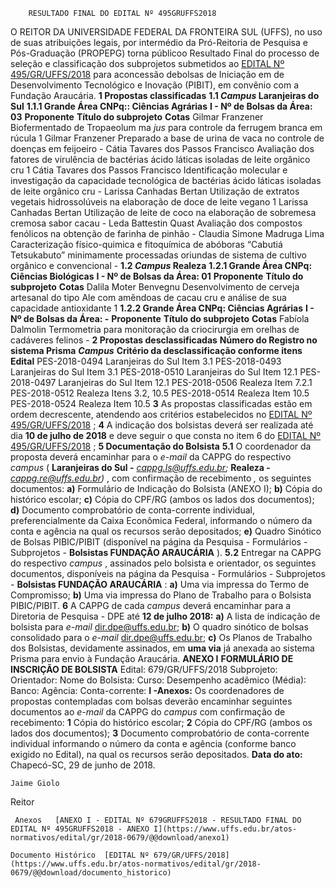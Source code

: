         RESULTADO FINAL DO EDITAL Nº 495GRUFFS2018  

 O REITOR DA UNIVERSIDADE FEDERAL DA FRONTEIRA SUL (UFFS), no uso de suas atribuições legais, por intermédio da Pró-Reitoria de Pesquisa e Pós-Graduação (PROPEPG) torna públicoo Resultado Final do processo de seleção e classificação dos subprojetos submetidos ao [EDITAL Nº 495/GR/UFFS/2018](https://www.uffs.edu.br/atos-normativos/edital/gr/2018-0495)  para aconcessão debolsas de Iniciação em de Desenvolvimento Tecnológico e Inovação (PIBIT), em convênio com a Fundação Araucária.  **1 Propostas classificadas**  **1.1 *Campus* Laranjeiras do Sul**  **1.1.1 Grande Área CNPq:: Ciências Agrárias**  **I - Nº de Bolsas da Área: 03**      **Proponente**    **Título do subprojeto**    **Cotas**      Gilmar Franzener   Biofermentado de Tropaeolum ma *jus* para controle da ferrugem branca em rúcula   1     Gilmar Franzener   Preparado a base de urina de vaca no controle de doenças em feijoeiro   -     Cátia Tavares dos Passos Francisco   Avaliação dos fatores de virulência de bactérias ácido láticas isoladas de leite orgânico cru   1     Cátia Tavares dos Passos Francisco   Identificação molecular e investigação da capacidade tecnológica de bactérias ácido láticas isoladas de leite orgânico cru   -     Larissa Canhadas Bertan   Utilização de extratos vegetais hidrossolúveis na elaboração de doce de leite vegano   1     Larissa Canhadas Bertan   Utilização de leite de coco na elaboração de sobremesa cremosa sabor cacau   -     Leda Battestin Quast   Avaliação dos compostos fenólicos na obtenção de farinha de pinhão   -     Claudia Simone Madruga Lima   Caracterização físico-quimica e fitoquímica de abóboras “Cabutiá Tetsukabuto” minimamente processadas oriundas de sistema de cultivo orgânico e convencional   -     **1.2 *Campus* Realeza**  **1.2.1 Grande Área CNPq: Ciências Biológicas**  **I - Nº de Bolsas da Área: 01**      **Proponente**    **Título do subprojeto**    **Cotas**      Dalila Moter Benvegnu   Desenvolvimento de cerveja artesanal do tipo Ale com amêndoas de cacau cru e análise de sua capacidade antioxidante   1     **1.2.2 Grande Área CNPq: Ciências Agrárias**  **I - Nº de Bolsas da Área: -**      **Proponente**    **Título do subprojeto**    **Cotas**      Fabíola Dalmolin   Termometria para monitoração da criocirurgia em orelhas de cadáveres felinos   -      **2 Propostas desclassificadas**      **Número do Registro no sistema Prisma**     ***Campus***    **Critério da desclassificação conforme itens Edital**      PES-2018-0494   Laranjeiras do Sul   Item 3.1     PES-2018-0493   Laranjeiras do Sul   Item 3.1     PES-2018-0510   Laranjeiras do Sul   Item 12.1     PES-2018-0497   Laranjeiras do Sul   Item 12.1     PES-2018-0506   Realeza   Item 7.2.1     PES-2018-0512   Realeza   Itens 3.2, 10.5     PES-2018-0514   Realeza   Item 10.5     PES-2018-0524   Realeza   Item 10.5       **3** As propostas classificadas estão em ordem decrescente, atendendo aos critérios estabelecidos no [EDITAL Nº 495/GR/UFFS/2018](https://www.uffs.edu.br/atos-normativos/edital/gr/2018-0495)  ;   **4** A indicação dos bolsistas deverá ser realizada até dia **10 de julho de 2018** e deve seguir o que consta no item 6 do [EDITAL Nº 495/GR/UFFS/2018](https://www.uffs.edu.br/atos-normativos/edital/gr/2018-0495)  ;  **5 Documentação do Bolsista**  **5.1** O coordenador da proposta deverá encaminhar para o *e-mail* da CAPPG do respectivo *campus* ( **Laranjeiras do Sul -**  *cappg.ls@uffs.edu.br;*   **Realeza -**  *cappg.re@uffs.edu.br)* , com confirmação de recebimento *,* os seguintes documentos: **a)** Formulário de Indicação do Bolsista (ANEXO I); **b)** Cópia do histórico escolar; **c)** Cópia do CPF/RG (ambos os lados dos documentos); **d)** Documento comprobatório de conta-corrente individual, preferencialmente da Caixa Econômica Federal, informando o número da conta e agência na qual os recursos serão depositados; **e)** Quadro Sinótico de Bolsas PIBIC/PIBIT (disponível na página da Pesquisa - Formulários - Subprojetos - **Bolsistas FUNDAÇÃO ARAUCÁRIA** ). **5.2** Entregar na CAPPG do respectivo *campus* , assinados pelo bolsista e orientador, os seguintes documentos, disponíveis na página da Pesquisa - Formulários - Subprojetos - **Bolsistas FUNDAÇÃO ARAUCÁRIA** : **a)** Uma via impressa do Termo de Compromisso; **b)** Uma via impressa do Plano de Trabalho para o Bolsista PIBIC/PIBIT.   **6** A CAPPG de cada *campus* deverá encaminhar para a Diretoria de Pesquisa - DPE até **12 de julho 2018:**  **a)** A lista de indicação de bolsista para *e-mail* dir.dpe@uffs.edu.br; **b)** O quadro sinótico de bolsas consolidado para o *e-mail* dir.dpe@uffs.edu.br; **c)** Os Planos de Trabalho dos Bolsistas, devidamente assinados, em **uma via** já anexada ao sistema Prisma para envio à Fundação Araucária.   **ANEXO I**   **FORMULÁRIO DE INSCRIÇÃO DE BOLSISTA**        Edital: 679/GR/UFFS/2018     Subprojeto:     Orientador:           Nome do Bolsista:     Curso:     Desempenho acadêmico (Média):     Banco:     Agência:     Conta-corrente:      **I -Anexos:**  Os coordenadores de propostas contempladas com bolsas deverão encaminhar seguintes documentos ao *e-mail* da CAPPG do *campus* com confirmação de recebimento: **1** Cópia do histórico escolar; **2** Cópia do CPF/RG (ambos os lados dos documentos); **3** Documento comprobatório de conta-corrente individual informando o número da conta e agência (conforme banco exigido no Edital), na qual os recursos serão depositados.    **Data do ato:** Chapecó-SC, 29 de junho de 2018.   
 

    Jaime Giolo   
 Reitor 

     Anexos   [ANEXO I - EDITAL Nº 679GRUFFS2018 - RESULTADO FINAL DO EDITAL Nº 495GRUFFS2018 - ANEXO I](https://www.uffs.edu.br/atos-normativos/edital/gr/2018-0679/@@download/anexo1)  

    Documento Histórico  [EDITAL Nº 679/GR/UFFS/2018](https://www.uffs.edu.br/atos-normativos/edital/gr/2018-0679/@@download/documento_historico)     
      